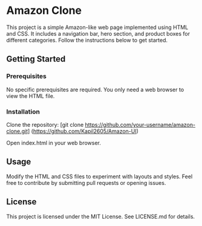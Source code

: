 # Amazon Clone
This project is a simple Amazon-like web page implemented using HTML and CSS. It includes a navigation bar, hero section, and product boxes for different categories. Follow the instructions below to get started.

## Getting Started
### Prerequisites
No specific prerequisites are required. You only need a web browser to view the HTML file.

### Installation
Clone the repository:
[git clone https://github.com/your-username/amazon-clone.git]
(https://github.com/Kapil2605/Amazon-UI)

Open index.html in your web browser.

## Usage
Modify the HTML and CSS files to experiment with layouts and styles. Feel free to contribute by submitting pull requests or opening issues.

## License
This project is licensed under the MIT License. See LICENSE.md for details.

